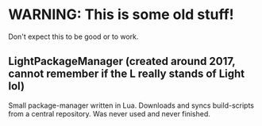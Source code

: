 # WARNING: This is some old stuff!
Don't expect this to be good or to work.

## LightPackageManager (created around 2017, cannot remember if the L really stands of Light lol)
Small package-manager written in Lua.
Downloads and syncs build-scripts from a central repository.
Was never used and never finished.
